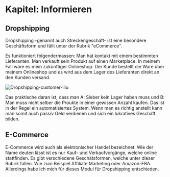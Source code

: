 # Kapitel: Informieren

## Dropshipping
Dropshipping -genannt auch Streckengeschäft- ist eine besondere Geschäftsform und fällt unter der Rubrik "eCommerce". 

Es funktioniert folgendermassen: Man hat kontakt mit einem bestimmten Lieferanten. Man verkauft sein Produkt auf einen Marketplace. In meinem Fall wäre es mein zukünftiger Onlineshop. Der Kunde bestellt die Ware über meinem Onlineshop und es wird aus dem Lager des Lieferanten direkt an den Kunden versand.

![Dropshipping-customer-illu](https://user-images.githubusercontent.com/90186208/170221291-92be84ea-a6ff-43ea-8a16-db3203ef0093.png)

Das praktische daran ist, dass man A: Sleber kein Lager haben muss und B: Man muss nicht selber die Proukte in einer gewissen Anzahl kaufen. Das ist in der Regel ein automatisiertes System. Wenn man es richtig anstellt kann man somit auch passiv Geld verdienen und sich ein lukratives Geschäft bilden.

## E-Commerce
E-Commerce wird auch als elektronischer Handel bezeichnet. Wie der Name deuten lässt ist es nur Kauf- und Verkaufvorgänge, welche online stattfinden. Es gibt verschiedene Geschätsformen, welche unter dieser Rubrik fallen. Wie zum Beispiel Affiliate Marketing oder Amazon-FBA. Allerdings habe ich mich für dieses Modul für Dropshipping entschieden.
